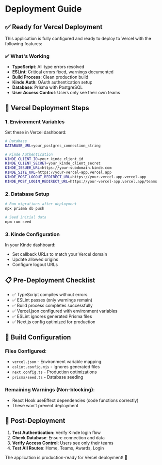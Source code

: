 # Deployment Guide

## ✅ Ready for Vercel Deployment

This application is fully configured and ready to deploy to Vercel with the following features:

### ✅ What's Working
- **TypeScript**: All type errors resolved
- **ESLint**: Critical errors fixed, warnings documented
- **Build Process**: Clean production build
- **Kinde Auth**: OAuth authentication setup
- **Database**: Prisma with PostgreSQL
- **User Access Control**: Users only see their own teams

## 🚀 Vercel Deployment Steps

### 1. Environment Variables
Set these in Vercel dashboard:

```bash
# Database
DATABASE_URL=your_postgres_connection_string

# Kinde Authentication  
KINDE_CLIENT_ID=your_kinde_client_id
KINDE_CLIENT_SECRET=your_kinde_client_secret
KINDE_ISSUER_URL=https://your-subdomain.kinde.com
KINDE_SITE_URL=https://your-vercel-app.vercel.app
KINDE_POST_LOGOUT_REDIRECT_URL=https://your-vercel-app.vercel.app
KINDE_POST_LOGIN_REDIRECT_URL=https://your-vercel-app.vercel.app/teams
```

### 2. Database Setup
```bash
# Run migrations after deployment
npx prisma db push

# Seed initial data
npm run seed
```

### 3. Kinde Configuration
In your Kinde dashboard:
- Set callback URLs to match your Vercel domain
- Update allowed origins
- Configure logout URLs

## 📋 Pre-Deployment Checklist

- ✅ TypeScript compiles without errors
- ✅ ESLint passes (only warnings remain)
- ✅ Build process completes successfully
- ✅ Vercel.json configured with environment variables
- ✅ ESLint ignores generated Prisma files
- ✅ Next.js config optimized for production

## 🔧 Build Configuration

### Files Configured:
- `vercel.json` - Environment variable mapping
- `eslint.config.mjs` - Ignores generated files
- `next.config.ts` - Production optimizations
- `prisma/seed.ts` - Database seeding

### Remaining Warnings (Non-blocking):
- React Hook useEffect dependencies (code functions correctly)
- These won't prevent deployment

## 🎯 Post-Deployment

1. **Test Authentication**: Verify Kinde login flow
2. **Check Database**: Ensure connection and data
3. **Verify Access Control**: Users see only their teams
4. **Test All Routes**: Home, Teams, Awards, Login

The application is production-ready for Vercel deployment! 🚀